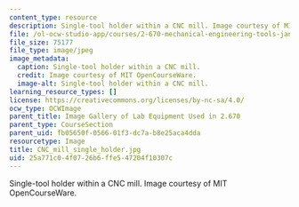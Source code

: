 ```yaml
---
content_type: resource
description: Single-tool holder within a CNC mill. Image courtesy of MIT OpenCourseWare.
file: /ol-ocw-studio-app/courses/2-670-mechanical-engineering-tools-january-iap-2004/25a771c04f0726b6ffe547204f10307c_CNC_mill_single_holder.jpg
file_size: 75177
file_type: image/jpeg
image_metadata:
  caption: Single-tool holder within a CNC mill.
  credit: Image courtesy of MIT OpenCourseWare.
  image-alt: Single-tool holder within a CNC mill.
learning_resource_types: []
license: https://creativecommons.org/licenses/by-nc-sa/4.0/
ocw_type: OCWImage
parent_title: Image Gallery of Lab Equipment Used in 2.670
parent_type: CourseSection
parent_uid: fb05650f-0566-01f3-dc7a-b8e25aca4dda
resourcetype: Image
title: CNC_mill_single_holder.jpg
uid: 25a771c0-4f07-26b6-ffe5-47204f10307c
---
```

Single-tool holder within a CNC mill. Image courtesy of MIT OpenCourseWare.